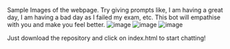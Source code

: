 Sample Images of the webpage.
Try giving prompts like, I am having a great day, I am having a bad day as I failed my exam, etc.
This bot will empathise with you and make you feel better.
![image](https://github.com/haiyashah/TellMeAboutYourDay/assets/95308896/ea36938d-0d49-4f50-8900-1c27faa5dbe0)
![image](https://github.com/haiyashah/TellMeAboutYourDay/assets/95308896/d30b4e37-7f53-4e8c-8658-78ee0e20e5f0)
![image](https://github.com/haiyashah/TellMeAboutYourDay/assets/95308896/9702bda1-dd61-4335-8640-11646efc5515)

Just download the repository and click on index.html to start chatting! 

